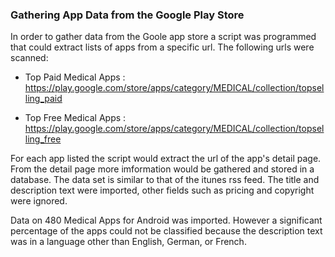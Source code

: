 ### Gathering App Data from the Google Play Store

In order to gather data from the Goole app store a script was programmed that could extract lists of apps from a specific url. The following urls were scanned:

* Top Paid Medical Apps : 
https://play.google.com/store/apps/category/MEDICAL/collection/topselling_paid

* Top Free Medical Apps : 
https://play.google.com/store/apps/category/MEDICAL/collection/topselling_free

For each app listed the script would extract the url of the app's detail page. From the detail page more imformation would be gathered and stored in a database. The data set is similar to that of the itunes rss feed. The title and description text were imported, other fields such as pricing and copyright were ignored. 

Data on 480 Medical Apps for Android was imported. However a significant percentage of the apps could not be classified because the description text was in a language other than English, German, or French. 